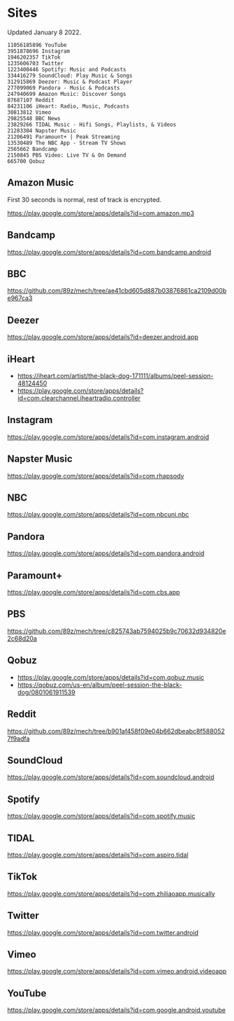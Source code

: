 # Sites

Updated January 8 2022.

~~~
11056185896 YouTube
3951878696 Instagram
1946202357 TikTok
1235606703 Twitter
1223400446 Spotify: Music and Podcasts
334416279 SoundCloud: Play Music & Songs
312915869 Deezer: Music & Podcast Player
277099069 Pandora - Music & Podcasts
247940699 Amazon Music: Discover Songs
87687107 Reddit
84231106 iHeart: Radio, Music, Podcasts
30813812 Vimeo
29825548 BBC News
23829266 TIDAL Music - Hifi Songs, Playlists, & Videos
21283304 Napster Music
21206491 Paramount+ | Peak Streaming
13530489 The NBC App - Stream TV Shows
2565662 Bandcamp
2150845 PBS Video: Live TV & On Demand
665700 Qobuz
~~~

## Amazon Music

First 30 seconds is normal, rest of track is encrypted.

https://play.google.com/store/apps/details?id=com.amazon.mp3

## Bandcamp

https://play.google.com/store/apps/details?id=com.bandcamp.android

## BBC

https://github.com/89z/mech/tree/ae41cbd605d887b03876861ca2109d00be967ca3

## Deezer

https://play.google.com/store/apps/details?id=deezer.android.app

## iHeart

- https://iheart.com/artist/the-black-dog-171111/albums/peel-session-48124450
- https://play.google.com/store/apps/details?id=com.clearchannel.iheartradio.controller

## Instagram

https://play.google.com/store/apps/details?id=com.instagram.android

## Napster Music

https://play.google.com/store/apps/details?id=com.rhapsody

## NBC

https://play.google.com/store/apps/details?id=com.nbcuni.nbc

## Pandora

https://play.google.com/store/apps/details?id=com.pandora.android

## Paramount+

https://play.google.com/store/apps/details?id=com.cbs.app

## PBS

https://github.com/89z/mech/tree/c825743ab7594025b9c70632d934820e2c68d20a

## Qobuz

- https://play.google.com/store/apps/details?id=com.qobuz.music
- https://qobuz.com/us-en/album/peel-session-the-black-dog/0801061911539

## Reddit

https://github.com/89z/mech/tree/b901af458f09e04b662dbeabc8f5880527f9adfa

## SoundCloud

https://play.google.com/store/apps/details?id=com.soundcloud.android

## Spotify

https://play.google.com/store/apps/details?id=com.spotify.music

## TIDAL

https://play.google.com/store/apps/details?id=com.aspiro.tidal

## TikTok

https://play.google.com/store/apps/details?id=com.zhiliaoapp.musically

## Twitter

https://play.google.com/store/apps/details?id=com.twitter.android

## Vimeo

https://play.google.com/store/apps/details?id=com.vimeo.android.videoapp

## YouTube

https://play.google.com/store/apps/details?id=com.google.android.youtube
